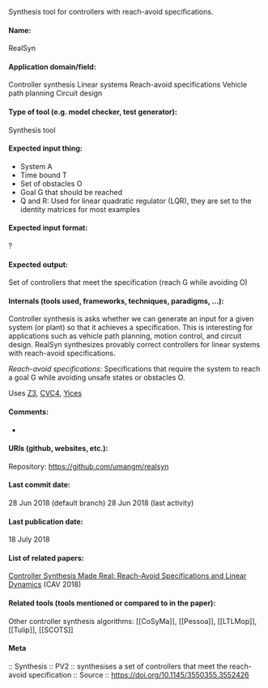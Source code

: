 Synthesis tool for controllers with reach-avoid specifications.

#### Name:
RealSyn

#### Application domain/field:
Controller synthesis
Linear systems
Reach-avoid specifications
Vehicle path planning
Circuit design

#### Type of tool (e.g. model checker, test generator):
Synthesis tool

#### Expected input thing:
- System A
- Time bound T
- Set of obstacles O
- Goal G that should be reached
- Q and R: Used for linear quadratic regulator (LQR), they are set to the identity matrices for most examples

#### Expected input format:
?

#### Expected output:
Set of controllers that meet the specification (reach G while avoiding O)

#### Internals (tools used, frameworks, techniques, paradigms, ...):
Controller synthesis is asks whether we can generate an input for a given system (or plant) so that it achieves a specification. This is interesting for applications such as vehicle path planning, motion control, and circuit design.
RealSyn synthesizes provably correct controllers for linear systems with reach-avoid specifications.

*Reach-avoid specifications*: Specifications that require the system to reach a goal G while avoiding unsafe states or obstacles O.

Uses [Z3](../Solvers/SMT/Z3.md), [CVC4](../Solvers/SMT/CVC4.md), [Yices](../Solvers/SMT/Yices.md)

#### Comments:
-

#### URIs (github, websites, etc.):
Repository: https://github.com/umangm/realsyn

#### Last commit date:
28 Jun 2018 (default branch)
28 Jun 2018 (last activity)

#### Last publication date:
18 July 2018

#### List of related papers:
[Controller Synthesis Made Real: Reach-Avoid Specifications and Linear Dynamics](https://doi.org/10.1007/978-3-319-96145-3_19) (CAV 2018)

#### Related tools (tools mentioned or compared to in the paper):
Other controller synthesis algorithms: [[CoSyMa]], [[Pessoa]], [[LTLMop]], [[Tulip]], [[SCOTS]]

#### Meta
:: Synthesis
:: PV2 :: synthesises a set of controllers that meet the reach-avoid specification
:: Source :: https://doi.org/10.1145/3550355.3552426
